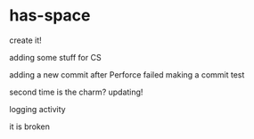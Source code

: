 # has-space

create it!

adding some stuff for CS

adding a new commit after Perforce failed
making a commit test

second time is the charm?
updating!

logging activity

it is broken
